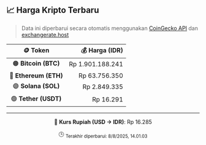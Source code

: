 

<!-- HARGA_KRIPTO -->
## 📈 Harga Kripto Terbaru

> Data ini diperbarui secara otomatis menggunakan [CoinGecko API](https://www.coingecko.com/) dan [exchangerate.host](https://exchangerate.host/)

<div align="center">

| 🪙 Token | 💰 Harga (IDR) |
|:------:|---------------:|
| 🟠 **Bitcoin (BTC)**   | Rp 1.901.188.241 |
| 🔵 **Ethereum (ETH)**  | Rp 63.756.350 |
| 🟣 **Solana (SOL)**    | Rp 2.849.335 |
| 🟢 **Tether (USDT)**   | Rp 16.291 |

---

💱 **Kurs Rupiah (USD → IDR)**: Rp 16.285

🕒 <sub>Terakhir diperbarui: 8/8/2025, 14.01.03</sub>

</div>
<!-- /HARGA_KRIPTO -->